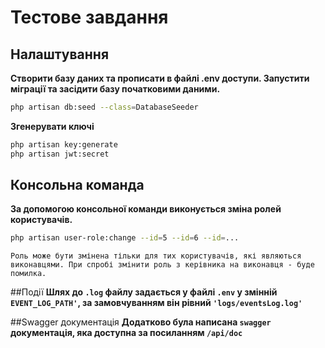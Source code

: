 # Тестове завдання

## Налаштування
**Створити базу даних та прописати в файлі .env доступи. Запустити міграції та засідити базу початковими даними.**
```bash
php artisan db:seed --class=DatabaseSeeder
```
**Згенерувати ключі**
```bash
php artisan key:generate
php artisan jwt:secret
```
## Консольна команда
**За допомогою консольної команди виконується зміна ролей користувачів.**
```bash
php artisan user-role:change --id=5 --id=6 --id=...
```
`Роль може бути змінена тільки для тих користувачів, які являються виконавцями.
При спробі змінити роль з керівника на виконавця - буде помилка.`

##Події
**Шлях до `.log` файлу задається у файлі `.env` у змінній `EVENT_LOG_PATH'`, за замовчуванням він рівний `'logs/eventsLog.log'`**

##Swagger документація
**Додатково була написана `swagger` документація, яка доступна за посиланням `/api/doc`**